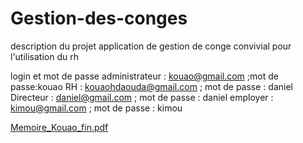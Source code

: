 
# Gestion-des-conges

description du projet 
application de gestion de conge convivial pour l'utilisation du rh

login et mot de passe 
administrateur : kouao@gmail.com ;mot de passe:kouao
RH : kouaohdaouda@gmail.com ; mot de passe : daniel
Directeur : daniel@gmail.com ; mot de passe : daniel
employer :  	kimou@gmail.com ; mot de passe : kimou


[Memoire_Kouao_fin.pdf](https://github.com/user-attachments/files/21035081/Memoire_Kouao_fin.pdf)















